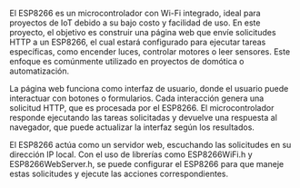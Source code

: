 
El ESP8266 es un microcontrolador con Wi-Fi integrado, ideal para proyectos de IoT debido a su bajo costo y facilidad de uso. En este proyecto, el objetivo es construir una página web que envíe solicitudes HTTP a un ESP8266, el cual estará configurado para ejecutar tareas específicas, como encender luces, controlar motores o leer sensores. Este enfoque es comúnmente utilizado en proyectos de domótica o automatización.

La página web funciona como interfaz de usuario, donde el usuario puede interactuar con botones o formularios. Cada interacción genera una solicitud HTTP, que es procesada por el ESP8266. El microcontrolador responde ejecutando las tareas solicitadas y devuelve una respuesta al navegador, que puede actualizar la interfaz según los resultados.

El ESP8266 actúa como un servidor web, escuchando las solicitudes en su dirección IP local. Con el uso de librerías como ESP8266WiFi.h y ESP8266WebServer.h, se puede configurar el ESP8266 para que maneje estas solicitudes y ejecute las acciones correspondientes.
